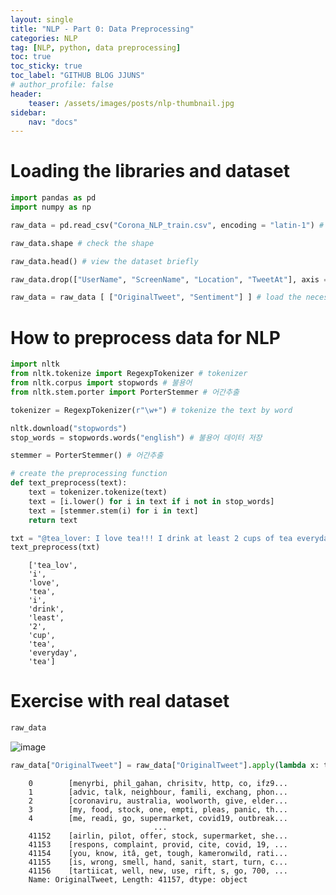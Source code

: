 ```yaml
---
layout: single
title: "NLP - Part 0: Data Preprocessing"
categories: NLP
tag: [NLP, python, data preprocessing]
toc: true
toc_sticky: true
toc_label: "GITHUB BLOG JJUNS"
# author_profile: false
header:
    teaser: /assets/images/posts/nlp-thumbnail.jpg
sidebar:
    nav: "docs"
---
```


# Loading the libraries and dataset

```python
import pandas as pd
import numpy as np
```

```python
raw_data = pd.read_csv("Corona_NLP_train.csv", encoding = "latin-1") # load the dataset

raw_data.shape # check the shape

raw_data.head() # view the dataset briefly
```

```python
raw_data.drop(["UserName", "ScreenName", "Location", "TweetAt"], axis = 1) # remove unnecessary columns

raw_data = raw_data [ ["OriginalTweet", "Sentiment"] ] # load the necessary columns
```

# How to preprocess data for NLP

```python
import nltk
from nltk.tokenize import RegexpTokenizer # tokenizer 
from nltk.corpus import stopwords # 불용어
from nltk.stem.porter import PorterStemmer # 어간추출
```

```python
tokenizer = RegexpTokenizer(r"\w+") # tokenize the text by word

nltk.download("stopwords")
stop_words = stopwords.words("english") # 불용어 데이터 저장

stemmer = PorterStemmer() # 어간추출
```

```python
# create the preprocessing function
def text_preprocess(text):
    text = tokenizer.tokenize(text)
    text = [i.lower() for i in text if i not in stop_words]
    text = [stemmer.stem(i) for i in text]
    return text
```

```python
txt = "@tea_lover: I love tea!!! I drink at least 2 cups of tea everyday #tea"
text_preprocess(txt)
```

        ['tea_lov',
        'i',
        'love',
        'tea',
        'i',
        'drink',
        'least',
        '2',
        'cup',
        'tea',
        'everyday',
        'tea']


# Exercise with real dataset

```python
raw_data
```

![image](https://user-images.githubusercontent.com/39285147/183246219-33876610-98a7-4103-a294-91d69359aeb5.png)


```python
raw_data["OriginalTweet"] = raw_data["OriginalTweet"].apply(lambda x: text_preprocess(x))
```

        0        [menyrbi, phil_gahan, chrisitv, http, co, ifz9...
        1        [advic, talk, neighbour, famili, exchang, phon...
        2        [coronaviru, australia, woolworth, give, elder...
        3        [my, food, stock, one, empti, pleas, panic, th...
        4        [me, readi, go, supermarket, covid19, outbreak...
                                    ...                        
        41152    [airlin, pilot, offer, stock, supermarket, she...
        41153    [respons, complaint, provid, cite, covid, 19, ...
        41154    [you, know, itâ, get, tough, kameronwild, rati...
        41155    [is, wrong, smell, hand, sanit, start, turn, c...
        41156    [tartiicat, well, new, use, rift, s, go, 700, ...
        Name: OriginalTweet, Length: 41157, dtype: object